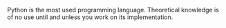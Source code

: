 Python is the most used programming language. Theoretical knowledge is of no use until and unless you work on its implementation.
